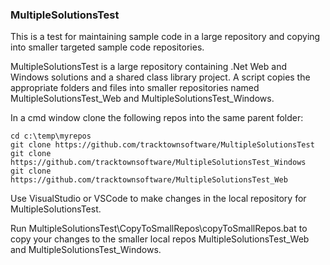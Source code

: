 ### MultipleSolutionsTest

This is a test for maintaining sample code in a large repository and copying into smaller targeted sample code repositories. 

MultipleSolutionsTest is a large repository containing .Net Web and Windows solutions and a shared class library project. A script copies the appropriate folders and files into smaller repositories named MultipleSolutionsTest_Web and MultipleSolutionsTest_Windows.

In a cmd window clone the following repos into the same parent folder: <br>
```
cd c:\temp\myrepos
git clone https://github.com/tracktownsoftware/MultipleSolutionsTest
git clone https://github.com/tracktownsoftware/MultipleSolutionsTest_Windows
git clone https://github.com/tracktownsoftware/MultipleSolutionsTest_Web
```

Use VisualStudio or VSCode to make changes in the local repository for MultipleSolutionsTest. 

Run MultipleSolutionsTest\CopyToSmallRepos\copyToSmallRepos.bat to copy your changes to the smaller local repos MultipleSolutionsTest_Web and MultipleSolutionsTest_Windows.
